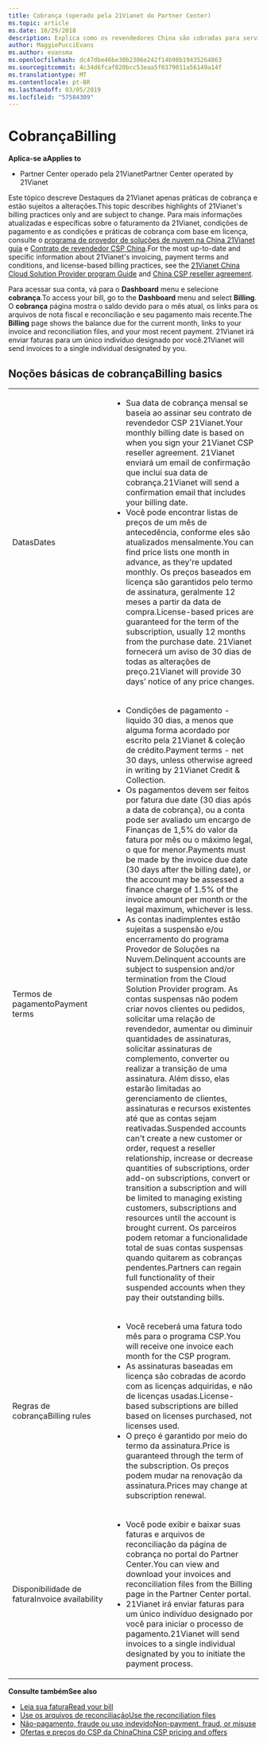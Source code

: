 ```yaml
---
title: Cobrança (operado pela 21Vianet do Partner Center)
ms.topic: article
ms.date: 10/29/2018
description: Explica como os revendedores China são cobradas para serviços que oferecem aos clientes.
author: MaggiePucciEvans
ms.author: evansma
ms.openlocfilehash: dc47dbe46be30b2306e242f14b98b19435264863
ms.sourcegitcommit: 4c34d6fcaf020bcc53eaa5f0379011a56149a14f
ms.translationtype: MT
ms.contentlocale: pt-BR
ms.lasthandoff: 03/05/2019
ms.locfileid: "57584309"
---
```

# <a name="billing"></a><span data-ttu-id="3380a-103">Cobrança</span><span class="sxs-lookup"><span data-stu-id="3380a-103">Billing</span></span>

<span data-ttu-id="3380a-104">**Aplica-se a**</span><span class="sxs-lookup"><span data-stu-id="3380a-104">**Applies to**</span></span>

-   <span data-ttu-id="3380a-105">Partner Center operado pela 21Vianet</span><span class="sxs-lookup"><span data-stu-id="3380a-105">Partner Center operated by 21Vianet</span></span>

<span data-ttu-id="3380a-106">Este tópico descreve Destaques da 21Vianet apenas práticas de cobrança e estão sujeitos a alterações.</span><span class="sxs-lookup"><span data-stu-id="3380a-106">This topic describes highlights of 21Vianet's billing practices only and are subject to change.</span></span> <span data-ttu-id="3380a-107">Para mais informações atualizadas e específicas sobre o faturamento da 21Vianet, condições de pagamento e as condições e práticas de cobrança com base em licença, consulte o [programa de provedor de soluções de nuvem na China 21Vianet guia](https://www.21vbluecloud.com/office365/SolProv_programguide/) e [ Contrato de revendedor CSP China](https://www.21vbluecloud.com/office365/ResellerAgr/).</span><span class="sxs-lookup"><span data-stu-id="3380a-107">For the most up-to-date and specific information about 21Vianet's invoicing, payment terms and conditions, and license-based billing practices, see the [21Vianet China Cloud Solution Provider program Guide](https://www.21vbluecloud.com/office365/SolProv_programguide/) and [China CSP reseller agreement](https://www.21vbluecloud.com/office365/ResellerAgr/).</span></span>

<span data-ttu-id="3380a-108">Para acessar sua conta, vá para o **Dashboard** menu e selecione **cobrança**.</span><span class="sxs-lookup"><span data-stu-id="3380a-108">To access your bill, go to the **Dashboard** menu and select **Billing**.</span></span> <span data-ttu-id="3380a-109">O **cobrança** página mostra o saldo devido para o mês atual, os links para os arquivos de nota fiscal e reconciliação e seu pagamento mais recente.</span><span class="sxs-lookup"><span data-stu-id="3380a-109">The **Billing** page shows the balance due for the current month, links to your invoice and reconciliation files, and your most recent payment.</span></span> <span data-ttu-id="3380a-110">21Vianet irá enviar faturas para um único indivíduo designado por você.</span><span class="sxs-lookup"><span data-stu-id="3380a-110">21Vianet will send invoices to a single individual designated by you.</span></span> 


## <a name="billing-basics"></a><span data-ttu-id="3380a-111">Noções básicas de cobrança</span><span class="sxs-lookup"><span data-stu-id="3380a-111">Billing basics</span></span>


<table>
<colgroup>
<col width="40%" />
<col width="60%" />
</colgroup>
<tbody>
<tr class="odd">
<td><span data-ttu-id="3380a-112">Datas</span><span class="sxs-lookup"><span data-stu-id="3380a-112">Dates</span></span></td>
<td><ul>
<li><span data-ttu-id="3380a-113">Sua data de cobrança mensal se baseia ao assinar seu contrato de revendedor CSP 21Vianet.</span><span class="sxs-lookup"><span data-stu-id="3380a-113">Your monthly billing date is based on when you sign your 21Vianet CSP reseller agreement.</span></span> <span data-ttu-id="3380a-114">21Vianet enviará um email de confirmação que inclui sua data de cobrança.</span><span class="sxs-lookup"><span data-stu-id="3380a-114">21Vianet will send a confirmation email that includes your billing date.</span></span></li>
<li><span data-ttu-id="3380a-115">Você pode encontrar listas de preços de um mês de antecedência, conforme eles são atualizados mensalmente.</span><span class="sxs-lookup"><span data-stu-id="3380a-115">You can find price lists one month in advance, as they're updated monthly.</span></span> <span data-ttu-id="3380a-116">Os preços baseados em licença são garantidos pelo termo de assinatura, geralmente 12 meses a partir da data de compra.</span><span class="sxs-lookup"><span data-stu-id="3380a-116">License-based prices are guaranteed for the term of the subscription, usually 12 months from the purchase date.</span></span> <span data-ttu-id="3380a-117">21Vianet fornecerá um aviso de 30 dias de todas as alterações de preço.</span><span class="sxs-lookup"><span data-stu-id="3380a-117">21Vianet will provide 30 days’ notice of any price changes.</span></span></li>
</ul></td>
</tr>
<tr class="even">
<td><span data-ttu-id="3380a-118">Termos de pagamento</span><span class="sxs-lookup"><span data-stu-id="3380a-118">Payment terms</span></span></td>
<td><ul>
<li><span data-ttu-id="3380a-119">Condições de pagamento - líquido 30 dias, a menos que alguma forma acordado por escrito pela 21Vianet & coleção de crédito.</span><span class="sxs-lookup"><span data-stu-id="3380a-119">Payment terms - net 30 days, unless otherwise agreed in writing by 21Vianet Credit & Collection.</span></span></li>
<li><span data-ttu-id="3380a-120">Os pagamentos devem ser feitos por fatura due date (30 dias após a data de cobrança), ou a conta pode ser avaliado um encargo de Finanças de 1,5% do valor da fatura por mês ou o máximo legal, o que for menor.</span><span class="sxs-lookup"><span data-stu-id="3380a-120">Payments must be made by the invoice due date (30 days after the billing date), or the account may be assessed a finance charge of 1.5% of the invoice amount per month or the legal maximum, whichever is less.</span></span></li>
<li><span data-ttu-id="3380a-121">As contas inadimplentes estão sujeitas a suspensão e/ou encerramento do programa Provedor de Soluções na Nuvem.</span><span class="sxs-lookup"><span data-stu-id="3380a-121">Delinquent accounts are subject to suspension and/or termination from the Cloud Solution Provider program.</span></span> <span data-ttu-id="3380a-122">As contas suspensas não podem criar novos clientes ou pedidos, solicitar uma relação de revendedor, aumentar ou diminuir quantidades de assinaturas, solicitar assinaturas de complemento, converter ou realizar a transição de uma assinatura. Além disso, elas estarão limitadas ao gerenciamento de clientes, assinaturas e recursos existentes até que as contas sejam reativadas.</span><span class="sxs-lookup"><span data-stu-id="3380a-122">Suspended accounts can't create a new customer or order, request a reseller relationship, increase or decrease quantities of subscriptions, order add-on subscriptions, convert or transition a subscription and will be limited to managing existing customers, subscriptions and resources until the account is brought current.</span></span> <span data-ttu-id="3380a-123">Os parceiros podem retomar a funcionalidade total de suas contas suspensas quando quitarem as cobranças pendentes.</span><span class="sxs-lookup"><span data-stu-id="3380a-123">Partners can regain full functionality of their suspended accounts when they pay their outstanding bills.</span></span></li>
</ul></td>
</tr>
<tr class="odd">
<td><span data-ttu-id="3380a-124">Regras de cobrança</span><span class="sxs-lookup"><span data-stu-id="3380a-124">Billing rules</span></span></td>
<td><ul>
<li><span data-ttu-id="3380a-125">Você receberá uma fatura todo mês para o programa CSP.</span><span class="sxs-lookup"><span data-stu-id="3380a-125">You will receive one invoice each month for the CSP program.</span></span></li>
<li><span data-ttu-id="3380a-126">As assinaturas baseadas em licença são cobradas de acordo com as licenças adquiridas, e não de licenças usadas.</span><span class="sxs-lookup"><span data-stu-id="3380a-126">License-based subscriptions are billed based on licenses purchased, not licenses used.</span></span></li>
<li><span data-ttu-id="3380a-127">O preço é garantido por meio do termo da assinatura.</span><span class="sxs-lookup"><span data-stu-id="3380a-127">Price is guaranteed through the term of the subscription.</span></span> <span data-ttu-id="3380a-128">Os preços podem mudar na renovação da assinatura.</span><span class="sxs-lookup"><span data-stu-id="3380a-128">Prices may change at subscription renewal.</span></span></li>
</ul></td>
</tr>
<tr class="even">
<td><span data-ttu-id="3380a-129">Disponibilidade de fatura</span><span class="sxs-lookup"><span data-stu-id="3380a-129">Invoice availability</span></span></td>
<td><ul>
<li><span data-ttu-id="3380a-130">Você pode exibir e baixar suas faturas e arquivos de reconciliação da página de cobrança no portal do Partner Center.</span><span class="sxs-lookup"><span data-stu-id="3380a-130">You can view and download your invoices and reconciliation files from the Billing page in the Partner Center portal.</span></span></li>
<li><span data-ttu-id="3380a-131">21Vianet irá enviar faturas para um único indivíduo designado por você para iniciar o processo de pagamento.</span><span class="sxs-lookup"><span data-stu-id="3380a-131">21Vianet will send invoices to a single individual designated by you to initiate the payment process.</span></span></li>
</ul></td>
</tr>
</tbody>
</table>

<span data-ttu-id="3380a-132">**Consulte também**</span><span class="sxs-lookup"><span data-stu-id="3380a-132">**See also**</span></span> 
-   [<span data-ttu-id="3380a-133">Leia sua fatura</span><span class="sxs-lookup"><span data-stu-id="3380a-133">Read your bill</span></span>](read-your-bill.md)
-   [<span data-ttu-id="3380a-134">Use os arquivos de reconciliação</span><span class="sxs-lookup"><span data-stu-id="3380a-134">Use the reconciliation files</span></span>](use-the-reconciliation-files.md)
-   [<span data-ttu-id="3380a-135">Não-pagamento, fraude ou uso indevido</span><span class="sxs-lookup"><span data-stu-id="3380a-135">Non-payment, fraud, or misuse</span></span>](non-payment-fraud-or-misuse.md)
-   [<span data-ttu-id="3380a-136">Ofertas e preços do CSP da China</span><span class="sxs-lookup"><span data-stu-id="3380a-136">China CSP pricing and offers</span></span>](see-offers-and-pricing.md)

